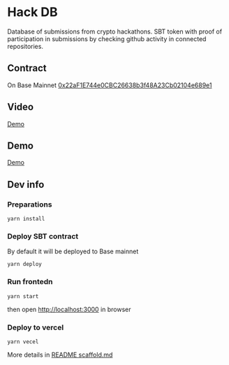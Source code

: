 # Hack DB

Database of submissions from crypto hackathons.
SBT token with proof of participation in submissions by checking github activity in connected repositories.

## Contract
On Base Mainnet [0x22aF1E744e0CBC26638b3f48A23Cb02104e689e1](https://basescan.org/address/0x22af1e744e0cbc26638b3f48a23cb02104e689e1#code)

## Video

[Demo](https://youtu.be/3gjXmWmkUxc)

## Demo

[Demo](https://hack-db.donft.io)

## Dev info

### Preparations
```
yarn install
```
### Deploy SBT contract
By default it will be deployed to Base mainnet
```
yarn deploy
```

### Run frontedn
```
yarn start
```
then open [http://localhost:3000](http://localhost:3000) in browser

### Deploy to vercel
```
yarn vecel
```

More details in [README scaffold.md](https://github.com/Pe4enable/hack-base/blob/main/README%20scaffold.md)